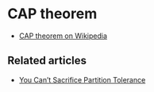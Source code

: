 # CAP theorem

- [CAP theorem on Wikipedia](https://en.wikipedia.org/wiki/CAP_theorem)

## Related articles

- [You Can’t Sacrifice Partition Tolerance](https://codahale.com/you-cant-sacrifice-partition-tolerance/)
